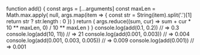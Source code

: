  function add() {
        const args = [...arguments]
        const maxLen = Math.max.apply(
          null,
          args.map(item => {
            const str = String(item).split('.')[1]
            return str ? str.length : 0
          })
        )
        return (
          args.reduce((sum, cur) => sum + cur * 10 ** maxLen, 0) / 10 ** maxLen
        )
      }
      console.log(add(0.1, 0.2)) // => 0.3
      console.log(add(10, 11)) // => 21
      console.log(add(0.001, 0.003)) // => 0.004
      console.log(add(0.001, 0.003, 0.005)) // => 0.009
      console.log(add(0.001)) // => 0.001
